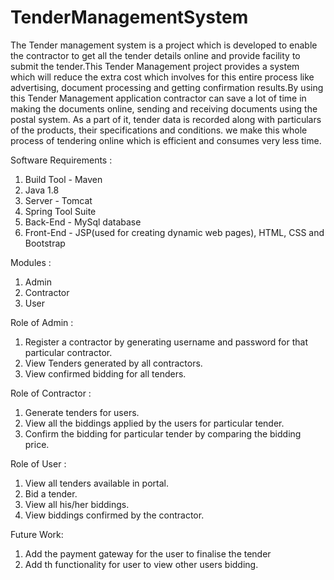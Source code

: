 # TenderManagementSystem

The Tender management system is a project which is developed to enable the contractor to get all the tender details online and provide facility to submit the tender.This Tender Management project provides a system which will reduce the extra cost which involves for this entire process like advertising, document processing and getting confirmation results.By using this Tender Management application contractor can save a lot of time in making the documents online, sending and receiving documents using the postal system. 
As a part of it, tender data is recorded along with particulars of the products, their specifications and conditions.
we make this whole process of tendering online which is efficient and consumes very less time.

Software Requirements :<br />
1. Build Tool - Maven<br />
2. Java 1.8 <br />
3. Server - Tomcat <br />
4. Spring Tool Suite <br />
5. Back-End - MySql database <br />
6. Front-End - JSP(used for creating dynamic web pages), HTML, CSS and Bootstrap <br />

Modules :<br />
1. Admin<br />
2. Contractor<br />
3. User<br />

Role of Admin :<br />
1. Register a contractor by generating username and password for that particular contractor.<br />
2. View Tenders generated by all contractors.<br />
3. View confirmed bidding for all tenders.<br />

Role of Contractor :<br />
1. Generate tenders for users.<br />
2. View all the biddings applied by the users for particular tender.<br />
3. Confirm the bidding for particular tender by comparing the bidding price.<br />

Role of User :<br />
1. View all tenders available in portal.<br />
2. Bid a tender.<br />
3. View all his/her biddings.<br />
4. View biddings confirmed by the contractor.<br />

Future Work:<br />
1. Add the payment gateway for the user to finalise the tender<br />
2. Add th functionality for user to view other users bidding.<br />


